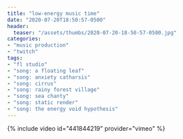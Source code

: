 ```yaml
---
title: "low-energy music time"
date: "2020-07-20T18:50:57-0500"
header:
  teaser: "/assets/thumbs/2020-07-20-18-50-57-0500.jpg"
categories:
- "music production"
- "twitch"
tags:
- "fl studio"
- "song: a floating leaf"
- "song: anxiety catharsis"
- "song: cirrus"
- "song: rainy forest village"
- "song: sea chanty"
- "song: static render"
- "song: the energy void hypothesis"
---
```

{% include video id="441844219" provider="vimeo" %}
